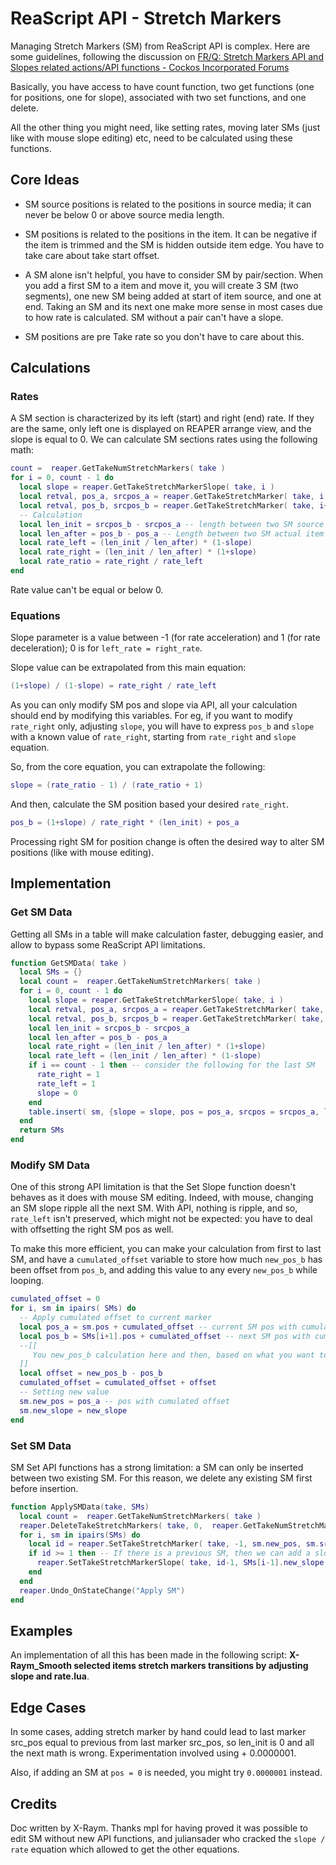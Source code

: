 # ReaScript API - Stretch Markers

Managing Stretch Markers (SM) from ReaScript API is complex. Here are some guidelines, following the discussion on [FR/Q: Stretch Markers API and Slopes related actions/API functions - Cockos Incorporated Forums](https://forum.cockos.com/showthread.php?t=248801)

Basically, you have access to have count function, two get functions (one for positions, one for slope), associated with two set functions, and one delete.

All the other thing you might need, like setting rates, moving later SMs (just like with mouse slope editing) etc, need to be calculated using these functions.

## Core Ideas

- SM source positions is related to the positions in source media; it can never be below 0 or above source media length.
- SM positions is related to the positions in the item. It can be negative if the item is trimmed and the SM is hidden outside item edge. You have to take care about take start offset.
- A SM alone isn't helpful, you have to consider SM by pair/section. When you add a first SM to a item and move it, you will create 3 SM (two segments), one new SM being added at start of item source, and one at end. Taking an SM and its next one make more sense in most cases due to how rate is calculated. SM without a pair can't have a slope.

- SM positions are pre Take rate so you don't have to care about this.

## Calculations

### Rates

A SM section is characterized by its left (start) and right (end) rate. If they are the same, only left one is displayed on REAPER arrange view, and the slope is equal to 0. We can calculate SM sections rates using the following math:

```lua
count =  reaper.GetTakeNumStretchMarkers( take )
for i = 0, count - 1 do
  local slope = reaper.GetTakeStretchMarkerSlope( take, i )
  local retval, pos_a, srcpos_a = reaper.GetTakeStretchMarker( take, i )
  local retval, pos_b, srcpos_b = reaper.GetTakeStretchMarker( take, i+1 )
  -- Calculation
  local len_init = srcpos_b - srcpos_a -- length between two SM source positions
  local len_after = pos_b - pos_a -- Length between two SM actual item positions
  local rate_left = (len_init / len_after) * (1-slope)
  local rate_right = (len_init / len_after) * (1+slope)
  local rate_ratio = rate_right / rate_left
end
```

Rate value can't be equal or below 0.

### Equations

Slope parameter is a value between -1 (for rate acceleration) and 1 (for rate deceleration); 0 is for `left_rate = right_rate`.

Slope value can be extrapolated from this main equation:

```lua
(1+slope) / (1-slope) = rate_right / rate_left
```

As you can only modify SM pos and slope via API, all your calculation should end by modifying this variables. For eg, if you want to modify `rate_right` only, adjusting `slope`, you will have to express `pos_b` and `slope` with a known value of `rate_right`, starting from `rate_right` and `slope` equation. 

So, from the core equation, you can extrapolate the following:

```lua
slope = (rate_ratio - 1) / (rate_ratio + 1)
```

And then, calculate the SM position based your desired `rate_right`.

```lua
pos_b = (1+slope) / rate_right * (len_init) + pos_a
```

Processing right SM for position change is often the desired way to alter SM positions (like with mouse editing).

## Implementation

### Get SM Data

Getting all SMs in a table will make calculation faster, debugging easier, and allow to bypass some ReaScript API limitations.

```lua
function GetSMData( take )
  local SMs = {}
  local count =  reaper.GetTakeNumStretchMarkers( take )
  for i = 0, count - 1 do
    local slope = reaper.GetTakeStretchMarkerSlope( take, i )
    local retval, pos_a, srcpos_a = reaper.GetTakeStretchMarker( take, i )
    local retval, pos_b, srcpos_b = reaper.GetTakeStretchMarker( take, i+1 )
    local len_init = srcpos_b - srcpos_a
    local len_after = pos_b - pos_a
    local rate_right = (len_init / len_after) * (1+slope)
    local rate_left = (len_init / len_after) * (1-slope)
    if i == count - 1 then -- consider the following for the last SM
      rate_right = 1
      rate_left = 1
      slope = 0
    end
    table.insert( sm, {slope = slope, pos = pos_a, srcpos = srcpos_a, len_init = len_init, len_after = len_after, rate_right = rate_right, rate_left = rate_left})
  end
  return SMs
end
```

### Modify SM Data

One of this strong API limitation is that the Set Slope function doesn't behaves as it does with mouse SM editing. Indeed, with mouse, changing an SM slope ripple all the next SM. With API, nothing is ripple, and so, `rate_left` isn't preserved, which might not be expected: you have to deal with offsetting the right SM pos as well.

To make this more efficient, you can make your calculation from first to last SM, and have a `cumulated_offset` variable to store how much `new_pos_b` has been offset from `pos_b`, and adding this value to any every `new_pos_b` while looping.

```lua
cumulated_offset = 0
for i, sm in ipairs( SMs) do
  -- Apply cumulated offset to current marker
  local pos_a = sm.pos + cumulated_offset -- current SM pos with cumulated offset
  local pos_b = SMs[i+1].pos + cumulated_offset -- next SM pos with cumulated offset
  --[[ 
     You new_pos_b calculation here and then, based on what you want to achieve
  ]]
  local offset = new_pos_b - pos_b
  cumulated_offset = cumulated_offset + offset
  -- Setting new value
  sm.new_pos = pos_a -- pos with cumulated offset
  sm.new_slope = new_slope
end
```

### Set SM Data

SM Set API functions has a strong limitation: a SM can only be inserted between two existing SM. For this reason, we delete any existing SM first before insertion.

```lua
function ApplySMData(take, SMs)
  local count =  reaper.GetTakeNumStretchMarkers( take )
  reaper.DeleteTakeStretchMarkers( take, 0,  reaper.GetTakeNumStretchMarkers( take ) ) -- Remove existing SM
  for i, sm in ipairs(SMs) do
    local id = reaper.SetTakeStretchMarker( take, -1, sm.new_pos, sm.srcpos ) -- .new_pos value
    if id >= 1 then -- If there is a previous SM, then we can add a slope to the previous marker
      reaper.SetTakeStretchMarkerSlope( take, id-1, SMs[i-1].new_slope ) -- .new_slope value.
    end
  end
  reaper.Undo_OnStateChange("Apply SM")
end
```

## Examples

An implementation of all this has been made in the following script: **X-Raym_Smooth selected items stretch markers transitions by adjusting slope and rate.lua**.

## Edge Cases

In some cases, adding stretch marker by hand could lead to last marker src_pos equal to previous from last marker src_pos, so len_init is 0 and all the next math is wrong. Experimentation involved using + 0.0000001.

Also, if adding an SM at `pos = 0` is needed, you might try `0.0000001` instead.

## Credits

Doc written by X-Raym. Thanks mpl for having proved it was possible to edit SM without new API functions, and juliansader who cracked the `slope / rate` equation which allowed to get the other equations.

